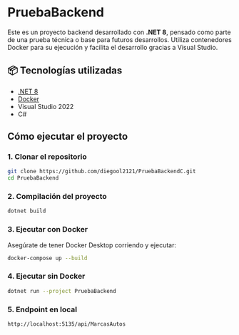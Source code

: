 # PruebaBackend

Este es un proyecto backend desarrollado con **.NET 8**, pensado como parte de una prueba técnica o base para futuros desarrollos. Utiliza contenedores Docker para su ejecución y facilita el desarrollo gracias a Visual Studio.

## 📦 Tecnologías utilizadas

- [.NET 8](https://dotnet.microsoft.com/)
- [Docker](https://www.docker.com/)
- Visual Studio 2022
- C#

## Cómo ejecutar el proyecto

### 1. Clonar el repositorio

```bash
git clone https://github.com/diegool2121/PruebaBackendC.git
cd PruebaBackend
```
### 2. Compilación del proyecto
```bash
dotnet build
```
### 3. Ejecutar con Docker
Asegúrate de tener Docker Desktop corriendo y ejecutar:

```bash
docker-compose up --build
```
### 4. Ejecutar sin Docker
```bash
dotnet run --project PruebaBackend
```
### 5. Endpoint en local
```bash
http://localhost:5135/api/MarcasAutos
```
